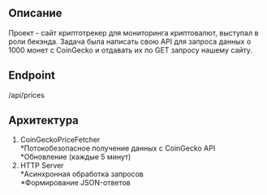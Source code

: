 ## Описание
Проект - сайт криптотрекер для мониторинга криптовалют, выступал в роли бекэнда. Задача была написать свою API для запроса данных о 1000 монет с CoinGecko и отдавать их по GET запросу нашему сайту.
## Endpoint
/api/prices
## Архитектура
1) CoinGeckoPriceFetcher\
   *Потокобезопасное получение данных с CoinGecko API\
   *Обновление (каждые 5 минут)
2) HTTP Server\
   *Асинхронная обработка запросов\
   *Формирование JSON-ответов
